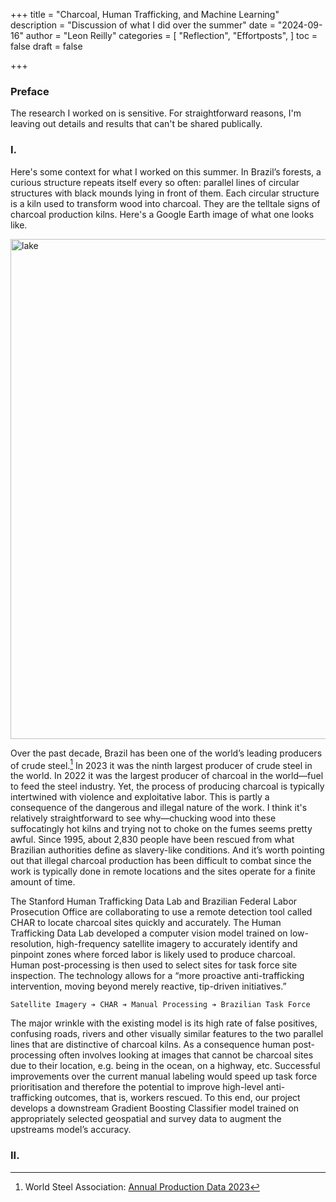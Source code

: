 +++
title = "Charcoal, Human Trafficking, and Machine Learning"
description = "Discussion of what I did over the summer"
date = "2024-09-16"
author = "Leon Reilly"
categories = [
    "Reflection",
    "Effortposts",
]
toc = false
draft = false

+++

### Preface

The research I worked on is sensitive. For straightforward reasons, I'm leaving out details and results that can't be shared publically.

### I. 

Here's some context for what I worked on this summer. In Brazil’s forests, a curious structure repeats itself every so often: parallel lines of circular structures with black mounds lying in front of them. Each circular structure is a kiln used to transform wood into charcoal. They are the telltale signs of charcoal production kilns. Here's a Google Earth image of what one looks like.


<img src="/DSSG.png" alt="lake" width= "800">


Over the past decade, Brazil has been one of the world’s leading producers of crude steel.[^1] In 2023 it was the ninth largest producer of crude steel in the world. In 2022 it was the largest producer of charcoal in the world—fuel to feed the steel industry. Yet, the process of producing charcoal is typically intertwined with violence and exploitative labor. This is partly a consequence of the dangerous and illegal nature of the work. I think it's relatively straightforward to see why—chucking wood into these suffocatingly hot kilns and trying not to choke on the fumes seems pretty awful. Since 1995, about 2,830 people have been rescued from what Brazilian authorities define as slavery-like conditions. And it’s worth pointing out that illegal charcoal production has been difficult to combat since the work is typically done in remote locations and the sites operate for a finite amount of time. 

The Stanford Human Trafficking Data Lab and Brazilian Federal Labor Prosecution Office are collaborating to use a remote detection tool called CHAR to locate charcoal sites quickly and accurately. The Human Trafficking Data Lab developed a computer vision model trained on low-resolution, high-frequency satellite imagery to accurately identify and pinpoint zones where forced labor is likely used to produce charcoal. Human post-processing is then used to select sites for task force site inspection. The technology allows for a “more proactive anti-trafficking intervention, moving beyond merely reactive, tip-driven initiatives.”

[^1]: World Steel Association: [Annual Production Data 2023](https://worldsteel.org/data/annual-production-steel-data/?ind=P1_crude_steel_total_pub/BRA)

```
Satellite Imagery ➔ CHAR ➔ Manual Processing ➔ Brazilian Task Force
```

The major wrinkle with the existing model is its high rate of false positives, confusing roads, rivers and other visually similar features to the two parallel lines that are distinctive of charcoal kilns. As a consequence human post-processing often involves looking at images that cannot be charcoal sites due to their location, e.g. being in the ocean, on a highway, etc. Successful improvements over the current manual labeling would speed up task force prioritisation and therefore the potential to improve high-level anti-trafficking outcomes, that is, workers rescued. To this end, our project develops a downstream Gradient Boosting Classifier model trained on appropriately selected geospatial and survey data to augment the upstreams model’s accuracy.

### II.


